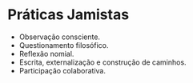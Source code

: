 # Práticas Jamistas

- Observação consciente.
- Questionamento filosófico.
- Reflexão nomial.
- Escrita, externalização e construção de caminhos.
- Participação colaborativa.
